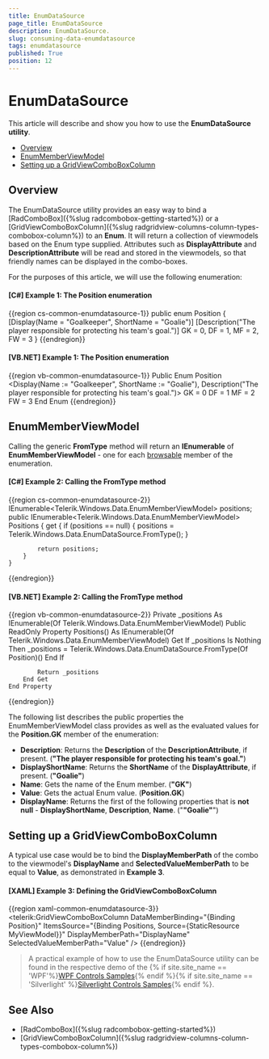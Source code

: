 ```yaml
---
title: EnumDataSource
page_title: EnumDataSource
description: EnumDataSource.
slug: consuming-data-enumdatasource
tags: enumdatasource
published: True
position: 12
---
```


# EnumDataSource

This article will describe and show you how to use the **EnumDataSource utility**.

* [Overview](#overview)
* [EnumMemberViewModel](#enummemberviewmodel)
* [Setting up a GridViewComboBoxColumn](#setting-up-a-gridviewcomboboxcolumn)

## Overview

The EnumDataSource utility provides an easy way to bind a [RadComboBox]({%slug radcombobox-getting-started%}) or a [GridViewComboBoxColumn]({%slug radgridview-columns-column-types-combobox-column%}) to an **Enum**.
It will return a collection of viewmodels based on the Enum type supplied. Attributes such as **DisplayAttribute** and **DescriptionAttribute** will be read and stored in the viewmodels, so that friendly names can be displayed in the combo-boxes.

For the purposes of this article, we will use the following enumeration:

#### __[C#] Example 1: The Position enumeration__

{{region cs-common-enumdatasource-1}}
	public enum Position
    {
        [Display(Name = "Goalkeeper", ShortName = "Goalie")]
        [Description("The player responsible for protecting his team's goal.")]
        GK = 0,
        DF = 1,
        MF = 2,
        FW = 3
    }
{{endregion}}

#### __[VB.NET] Example 1: The Position enumeration__

{{region vb-common-enumdatasource-1}}
	Public Enum Position
		<Display(Name := "Goalkeeper", ShortName := "Goalie"), Description("The player responsible for protecting his team's goal.")>
		GK = 0
		DF = 1
		MF = 2
		FW = 3
	End Enum
{{endregion}}

## EnumMemberViewModel

Calling the generic **FromType<T>** method will return an **IEnumerable** of **EnumMemberViewModel** - one for each [browsable](https://msdn.microsoft.com/en-us/library/system.componentmodel.browsableattribute.browsable) member of the enumeration.

#### __[C#] Example 2: Calling the FromType method__

{{region cs-common-enumdatasource-2}}
	IEnumerable<Telerik.Windows.Data.EnumMemberViewModel> positions;
    public IEnumerable<Telerik.Windows.Data.EnumMemberViewModel> Positions
    {
        get
        {
            if (positions == null)
            {
                positions = Telerik.Windows.Data.EnumDataSource.FromType<Position>();
            }

            return positions;
        }
    }
{{endregion}}

#### __[VB.NET] Example 2: Calling the FromType method__

{{region vb-common-enumdatasource-2}}
	Private _positions As IEnumerable(Of Telerik.Windows.Data.EnumMemberViewModel)
	Public ReadOnly Property Positions() As IEnumerable(Of Telerik.Windows.Data.EnumMemberViewModel)
		Get
			If _positions Is Nothing Then
				_positions = Telerik.Windows.Data.EnumDataSource.FromType(Of Position)()
			End If

			Return _positions
		End Get
	End Property
{{endregion}}

The following list describes the public properties the EnumMemberViewModel class provides as well as the evaluated values for the **Position.GK** member of the enumeration:

* **Description**: Returns the **Description** of the **DescriptionAttribute**, if present. (**"The player responsible for protecting his team's goal."**)
* **DisplayShortName**: Returns the **ShortName** of the **DisplayAttribute**, if present. (**"Goalie"**)
* **Name**: Gets the name of the Enum member. (**"GK"**)
* **Value**: Gets the actual Enum value. (**Position.GK**)
* **DisplayName**: Returns the first of the following properties that is **not null** - **DisplayShortName**, **Description**, **Name**. ("**"Goalie"**")

## Setting up a GridViewComboBoxColumn

A typical use case would be to bind the **DisplayMemberPath** of the combo to the viewmodel's **DisplayName** and **SelectedValueMemberPath** to be equal to **Value**, as demonstrated in **Example 3**.

#### __[XAML] Example 3: Defining the GridViewComboBoxColumn__

{{region xaml-common-enumdatasource-3}}
	<telerik:GridViewComboBoxColumn DataMemberBinding="{Binding Position}"
									ItemsSource="{Binding Positions, Source={StaticResource MyViewModel}}"
									DisplayMemberPath="DisplayName"
									SelectedValueMemberPath="Value" />
{{endregion}}

>A practical example of how to use the EnumDataSource utility can be found in the respective demo of the {% if site.site_name == 'WPF'%}[WPF Controls Samples](https://demos.telerik.com/wpf/){% endif %}{% if site.site_name == 'Silverlight' %}[Silverlight Controls Samples](https://demos.telerik.com/silverlight/#GridView/EnumDataSource){% endif %}.

## See Also

* [RadComboBox]({%slug radcombobox-getting-started%})
* [GridViewComboBoxColumn]({%slug radgridview-columns-column-types-combobox-column%})
